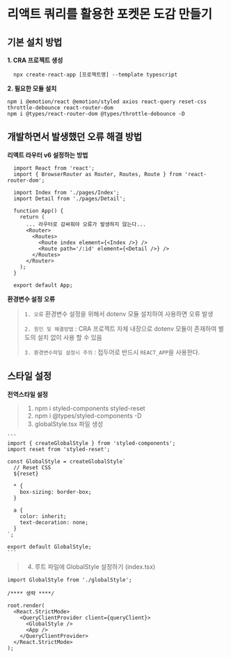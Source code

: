# 리액트 쿼리를 활용한 포켓몬 도감 만들기

## 기본 설치 방법

**1. CRA 프로젝트 생성**

```
  npx create-react-app [프로젝트명] --template typescript
```

**2. 필요한 모듈 설치**

```
npm i @emotion/react @emotion/styled axios react-query reset-css throttle-debounce react-router-dom
npm i @types/react-router-dom @types/throttle-debounce -D

```

## 개발하면서 발생했던 오류 해결 방법

**리액트 라우터 v6 설정하는 방법**

```
  import React from 'react';
  import { BrowserRouter as Router, Routes, Route } from 'react-router-dom';

  import Index from './pages/Index';
  import Detail from './pages/Detail';

  function App() {
    return (
      ... 라우터로 감싸줘야 오류가 발생하지 않는다...
      <Router>
        <Routes>
          <Route index element={<Index />} />
          <Route path='/:id' element={<Detail />} />
        </Routes>
      </Router>
    );
  }

  export default App;

```

**환경변수 설정 오류**

> `1. 오류` 환경변수 설정을 위해서 dotenv 모듈 설치하여 사용하면 오류 발생
>
> `2. 원인 및 해결방법` : CRA 프로젝트 자체 내장으로 dotenv 모듈이 존재하여 별도의 설치 없이 사용 할 수 있음
>
> `3. 환경변수파일 설정시 주의` : 접두어로 반드시 `REACT_APP`을 사용한다.

## 스타일 설정

**전역스타일 설정**

> 1. npm i styled-components styled-reset
> 2. npm i @types/styled-components -D
> 3. globalStyle.tsx 파일 생성

    ```
    import { createGlobalStyle } from 'styled-components';
    import reset from 'styled-reset';

    const GlobalStyle = createGlobalStyle`
      // Reset CSS
      ${reset}

      * {
        box-sizing: border-box;
      }

      a {
        color: inherit;
        text-decoration: none;
      }
    `;

    export default GlobalStyle;
    ```

> 4. 루트 파일에 GlobalStyle 설정하기 (index.tsx)

```
import GlobalStyle from './globalStyle';

/**** 생략 ****/

root.render(
  <React.StrictMode>
    <QueryClientProvider client={queryClient}>
      <GlobalStyle />
      <App />
    </QueryClientProvider>
  </React.StrictMode>
);

```
